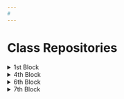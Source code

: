 ```yaml
---
#
---
```


# Class Repositories

<details>
  <summary>1st Block</summary>
  
  * [Leah B.](https://github.com/LarielBird)
  * [Jacob B](https://github.com/FastAndTheCurious)
  * [Joshua C.](https://github.com/j0shua-c)
  * [Michiko D.](https://github.com/MichikoDamian)
  * [Dionte H.](https://github.com/K-dion)
  * [Russell P.](https://github.com/RussellPavledakes)
  * [Riley R.](https://github.com/xLuna844x)
  * [Courtney S.](https://github.com/stasio9884)
  * [Douglas U.](https://github.com/DouglasUrner)
  * [Sawyer W.](https://github.com/Ninjamonkey3904)

  
</details>

<details>
  <summary>4th Block</summary>
 
  * [Madison A.](https://github.com/wowitsmadiao)
  * [Isaac B.](https://github.com/IkeyoBrownyo)
  * [Devin E.](https://github.com/ZeXaLGit)
  * [Emma H.](https://github.com/fcr-harris)
  * [Brett K.](https://github.com/MP-PocketNinja)
  * [Sadie S.](https://github.com/SShadduck13)
  * [Jesse T.](https://github.com/CountMyGwap)
  * [Hema T.](https://github.com/Kurdistan2004)
  * [Douglas U.](https://github.com/DouglasUrner)
  * [Quinn S.](https://github.com/QuinnSuligoy)
</details>

<details>
  <summary>6th Block</summary>
  
  * [Zackary H.](https://github.com/ZackaryHowell)
  * [Thomas K.](https://github.com/Kay9000)
  * [Lukas P.](https://github.com/LukasPaulus)
  * [Douglas U.](https://github.com/DouglasUrner)
  * [Vincent Z.](https://github.com/vincentz321)
    
</details>

<details>
  <summary>7th Block</summary>
  
  * [Miguel A.](https://github.com/Miguel-Ed)
  * [Riley F.](https://github.com/RileyForsland)
  * [Benimyn H.](https://github.com/benjimyn)
  * [Ian H.](https://github.com/MKDreadSword)
  * [Jeremiah L.](https://github.com/lens5753)
  * [Maximus M.](https://github.com/Merc4952)
  * [Alexander M.](https://github.com/AlexanderPMorrison)
  * [Douglas U.](https://github.com/DouglasUrner)
  * [Kayden W.](https://github.com/ShadowCharmer21)
  * [Theron P.](https://github.com/Stampers)
  
</details>

